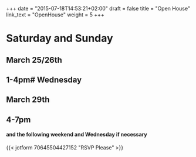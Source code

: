 +++
date = "2015-07-18T14:53:21+02:00"
draft = false
title = "Open House"
link_text = "OpenHouse"
weight = 5
+++
# Saturday and Sunday
## March 25/26th
##  1-4pm# Wednesday
## March 29th
##  4-7pm
#### and the following weekend and Wednesday if necessary

{{< jotform 70645504427152 "RSVP Please" >}}
